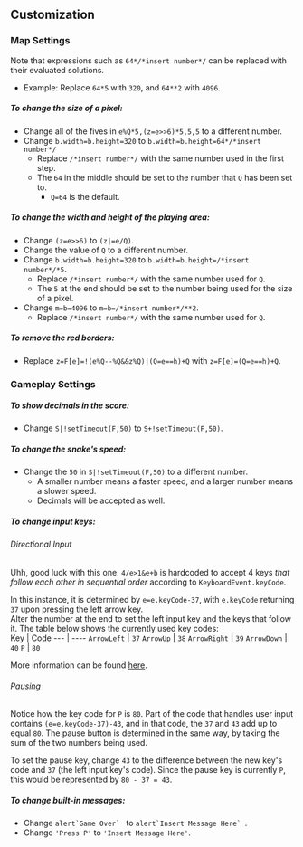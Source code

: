 ## Customization
### Map Settings
Note that expressions such as `64*/*insert number*/` can be replaced with their evaluated solutions.
* Example: Replace `64*5` with `320`, and `64**2` with `4096`.
##### To change the size of a pixel:
  * Change all of the fives in `e%Q*5,(z=e>>6)*5,5,5` to a different number.
  * Change `b.width=b.height=320` to `b.width=b.height=64*/*insert number*/`
    * Replace `/*insert number*/` with the same number used in the first step.
    * The `64` in the middle should be set to the number that `Q` has been set to.
      * `Q=64` is the default.
##### To change the width and height of the playing area:
  * Change `(z=e>>6)` to `(z|=e/Q)`.
  * Change the value of `Q` to a different number.
  * Change `b.width=b.height=320` to `b.width=b.height=/*insert number*/*5`.
    * Replace `/*insert number*/` with the same number used for `Q`.
    * The `5` at the end should be set to the number being used for the size of a pixel.
  * Change `m=b=4096` to `m=b=/*insert number*/**2`.
    * Replace `/*insert number*/` with the same number used for `Q`.
##### To remove the red borders:
  * Replace `z=F[e]=!(e%Q--%Q&&z%Q)|(Q=e==h)+Q` with `z=F[e]=(Q=e==h)+Q`.
### Gameplay Settings
##### To show decimals in the score:
  * Change `S|!setTimeout(F,50)` to `S+!setTimeout(F,50)`.
##### To change the snake's speed:
  * Change the `50` in `S|!setTimeout(F,50)` to a different number.
    * A smaller number means a faster speed, and a larger number means a slower speed.
    * Decimals will be accepted as well.
##### To change input keys:
###### Directional Input
Uhh, good luck with this one. `4/e>1&e+b` is hardcoded to accept 4 keys *that follow each other in sequential order* according to `KeyboardEvent.keyCode`.  
  
In this instance, it is determined by `e=e.keyCode-37`, with `e.keyCode` returning `37` upon pressing the left arrow key.  
Alter the number at the end to set the left input key and the keys that follow it. The table below shows the currently used key codes:  
Key | Code
--- | ----
`ArrowLeft` | `37`
`ArrowUp` | `38`
`ArrowRight` | `39`
`ArrowDown` | `40`
`P` | `80`
  
More information can be found [here](https://developer.mozilla.org/en-US/docs/Web/API/KeyboardEvent/keyCode#constants_for_keycode_value).
###### Pausing
Notice how the key code for `P` is `80`. Part of the code that handles user input contains `(e=e.keyCode-37)-43`, and in that code, the `37` and `43` add up to equal `80`. The pause button is determined in the same way, by taking the sum of the two numbers being used.  
  
To set the pause key, change `43` to the difference between the new key's code and `37` (the left input key's code). Since the pause key is currently `P`, this would be represented by `80 - 37 = 43`.
##### To change built-in messages:
  * Change ```alert`Game Over` ``` to ```alert`Insert Message Here` ```.
  * Change `'Press P'` to `'Insert Message Here'`.
